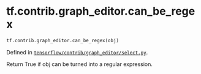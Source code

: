 <div itemscope itemtype="http://developers.google.com/ReferenceObject">
<meta itemprop="name" content="tf.contrib.graph_editor.can_be_regex" />
<meta itemprop="path" content="Stable" />
</div>

# tf.contrib.graph_editor.can_be_regex

``` python
tf.contrib.graph_editor.can_be_regex(obj)
```



Defined in [`tensorflow/contrib/graph_editor/select.py`](/code/stable/tensorflow/contrib/graph_editor/select.py).

Return True if obj can be turned into a regular expression.